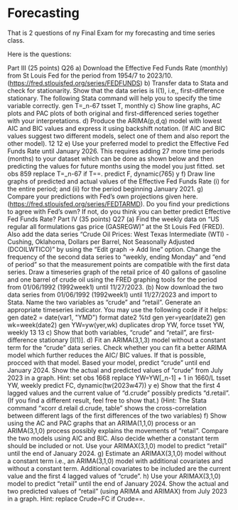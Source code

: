 # Forecasting
That is 2 questions of ny Final Exam for my forecasting and time series class.

Here is the questions:

Part III (25 points)
Q26
a) Download the Effective Fed Funds Rate (monthly) from St Louis Fed for the period from
1954/7 to 2023/10. (https://fred.stlouisfed.org/series/FEDFUNDS)
b) Transfer data to Stata and check for stationarity. Show that the data series is I(1), i.e,,
first-difference stationary.
The following Stata command will help you to specify the time variable correctly.
gen T=_n-67
tsset T, monthly
c) Show line graphs, AC plots and PAC plots of both original and first-differenced series
together with your interpretations.
d) Produce the ARIMA(p,d,q) model with lowest AIC and BIC values and express it using
backshift notation. (If AIC and BIC values suggest two different models, select one of
them and also report the other model).
12
12
e) Use your preferred model to predict the Effective Fed Funds Rate until January 2026.
This requires adding 27 more time periods (months) to your dataset which can be done as
shown below and then predicting the values for future months using the model you just
fitted.
set obs 859
replace T=_n-67 if T==.
predict F, dynamic(765) y
f) Draw line graphs of predicted and actual values of the Effective Fed Funds Rate (i) for
the entire period; and (ii) for the period beginning January 2021.
g) Compare your predictions with Fed’s own projections given here.
(https://fred.stlouisfed.org/series/FEDTARMD). Do you find your predictions to agree with
Fed’s own? If not, do you think you can better predict Effective Fed Funds Rate?
Part IV (35 points)
Q27
(a) Find the weekly data on “US regular all formulations gas price (GASREGW)” at the St
Louis Fed (FRED). Also add the data series “Crude Oil Prices: West Texas Intermediate
(WTI) - Cushing, Oklahoma, Dollars per Barrel, Not Seasonally
Adjusted (DCOILWTICO)” by using the “Edit graph -> Add line” option. Change the
frequency of the second data series to “weekly, ending Monday” and “end of period” so
that the measurement points are compatible with the first data series. Draw a timeseries
graph of the retail price of 40 gallons of gasoline and one barrel of crude oil using the
FRED graphing tools for the period from 01/06/1992 (1992week1) until 11/27/2023.
(b) Now download the two data series from 01/06/1992 (1992week1) until 11/27/2023 and
import to Stata. Name the two variables as “crude” and “retail”. Generate an appropriate
timeseries indicator.
You may use the following code if it helps:
gen date2 = date(var1, "YMD")
format date2 %td
gen yer=year(date2)
gen wk=week(date2)
gen YW=yw(yer,wk)
duplicates drop YW, force
tsset YW, weekly
13
13
c) Show that both variables, “crude” and “retail”, are first-difference stationary [I(1)].
d) Fit an ARIMA(3,1,3) model without a constant term for the “crude” data series. Check
whether you can fit a better ARIMA model which further reduces the AIC/ BIC values. If
that is possible, procced with that model. Based your model, predict “crude” until end
January 2024. Show the actual and predicted values of “crude” from July 2023 in a
graph.
Hint:
set obs 1668
replace YW=YW[_n-1] + 1 in 1660/L
tsset YW, weekly
predict FC, dynamic(tw(2023w47)) y
e) Show that the first 4 lagged values and the current value of “d.crude” possibly predicts
“d.retail”. (If you find a different result, feel free to show that.)
(Hint: The Stata command “xcorr d.relail d.crude, table” shows the
cross-correlation between different lags of the first differences of the two variables)
f) Show using the AC and PAC graphs that an ARIMA(1,1,0) process or an ARIMA(3,1,0)
process possibly explains the movements of “retail”. Compare the two models using AIC
and BIC. Also decide whether a constant term should be included or not. Use your
ARIMAX(3,1,0) model to predict “retail” until the end of January 2024.
g) Estimate an ARIMAX(3,1,0) model without a constant term i.e., an ARIMA(3,1,0) model
with additional covariates and without a constant term. Additional covariates to be
included are the current value and the first 4 lagged values of “crude”.
h) Use your ARIMAX(3,1,0) model to predict “retail” until the end of January 2024. Show
the actual and two predicted values of “retail” (using ARIMA and ARIMAX) from July
2023 in a graph.
Hint:
replace Crude=FC if Crude==.
